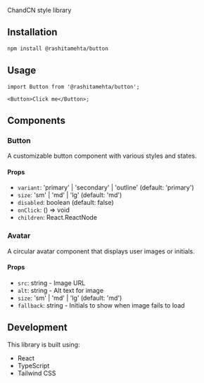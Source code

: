 ChandCN style library

## Installation

```bash
npm install @rashitamehta/button
```

## Usage

```tsx
import Button from '@rashitamehta/button';

<Button>Click me</Button>;
```

## Components

### Button
A customizable button component with various styles and states.

#### Props
- `variant`: 'primary' | 'secondary' | 'outline' (default: 'primary')
- `size`: 'sm' | 'md' | 'lg' (default: 'md') 
- `disabled`: boolean (default: false)
- `onClick`: () => void
- `children`: React.ReactNode

### Avatar
A circular avatar component that displays user images or initials.

#### Props
- `src`: string - Image URL
- `alt`: string - Alt text for image
- `size`: 'sm' | 'md' | 'lg' (default: 'md')
- `fallback`: string - Initials to show when image fails to load

## Development

This library is built using:
- React
- TypeScript
- Tailwind CSS

